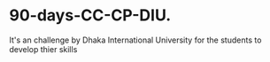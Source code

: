 # 90-days-CC-CP-DIU.
It's an challenge by Dhaka International University for the students to develop thier skills
